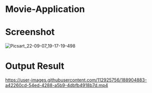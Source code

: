 # Movie-Application
# Screenshot
![Picsart_22-09-07_19-17-19-498](https://user-images.githubusercontent.com/112925756/188894898-a16e3f75-09ae-4044-8713-16277cbcf4ab.jpg)

# Output Result
https://user-images.githubusercontent.com/112925756/188904883-a42260cd-54ed-4288-a5b9-4dbfb4918b7d.mp4


